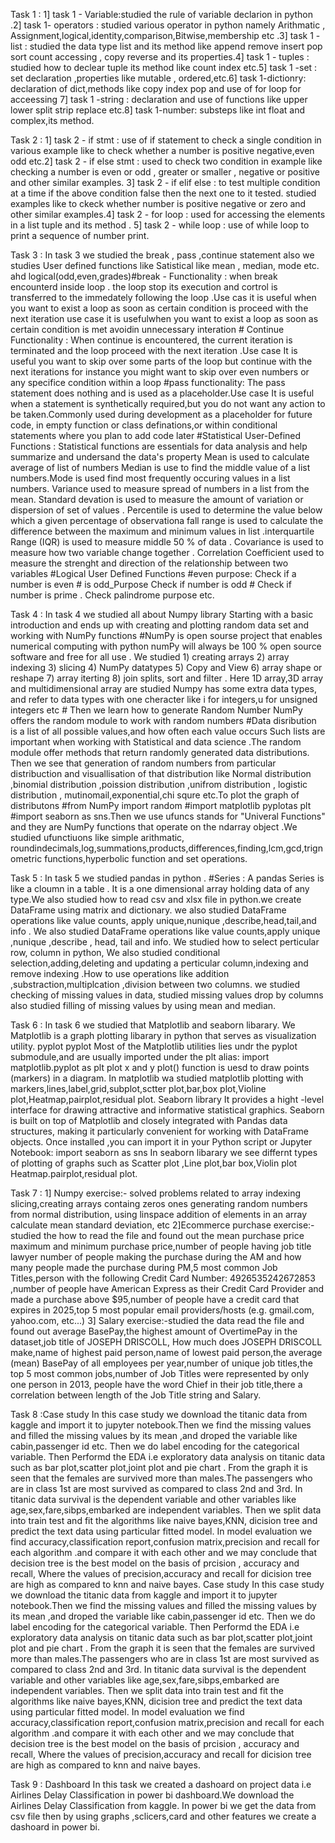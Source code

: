 Task 1 : 1] task 1 - Variable:studied the rule of variable declarion in python .2] task 1- operators : studied various operator in python namely Arithmatic , Assignment,logical,identity,comparison,Bitwise,membership etc .3] task 1 -list : studied the data type list and its method like append remove insert pop sort count accessing , copy reverse and its properties.4] task 1 - tuples : studied how to declear tuple its method like count index etc.5] task 1 -set : set declaration ,properties like mutable , ordered,etc.6] task 1-dictionry: declaration of dict,methods like copy index pop and use of for loop for acceessing 7] task 1 -string : declaration and use of functions like upper lower split strip replace etc.8] task 1-number: substeps like int float and complex,its method.

Task 2 : 1] task 2 - if stmt : use of if statement to check a single condition in various example like to check whether a number is positive
negative,even odd etc.2] task 2 - if else stmt : used to check two condition in example like checking a number is even or odd , greater or smaller , negative or positive and other similar examples. 3] task 2 - if elif else : to test multiple condition at a time if the above condition false then the next one to it tested. studied examples like to ckeck whether number is positive negative or zero and other similar examples.4] task 2 - for loop : used for accessing the elements in a list tuple and its method . 5] task 2 - while loop : use of while  loop to print a sequence of number print.

 Task 3 : In task 3 we studied the break , pass ,continue statement also we studies User defined functions like Satistical like mean , median, mode etc. ahd logical(odd,even,grades)#break - Functionality : when break encounterd inside  loop . the loop stop its execution and cortrol is transferred to the immedately following the loop .Use cas it is useful when you want to exist a loop as soon as certain condition is proceed with the next iteration use case it is usefulwhen you want to exist a loop as soon as  certain condition is met avoidin unnecessary interation # Continue Functionality : When continue is encountered, the current iteration is terminated and the loop proceed with the next iteration .Use case It is useful you want to skip over some parts of the loop but continue with the next iterations for instance you might want to skip over even numbers or any specifice condition within a loop #pass functionality: The pass statement does nothing and is used as a placeholder.Use case It is useful when a statement is synthetically required,but you do not want any action to be taken.Commonly used during development as a placeholder for future code, in empty function or class definations,or within conditional statements where you plan to add code later #Statistical User-Defined Functions : Statistical functions are essentials for data analysis and help summarize and undersand the data's property Mean is used to calculate average of list of numbers Median is use to find the middle value of a list numbers.Mode is used find most frequently occuring values in a list numbers. Variance used to measure spread of numbers in a list from the mean. Standard devation is used to measure the amount of variation or dispersion of set of values . Percentile is used to determine the value below which a given percentage of observationa fall range is used to calculate the difference between the maximum and minimum values in list .interquartile Range (IQR) is used to measure middle 50 % of data . Covariance is used to measure how two variable change together . Correlation Coefficient used to
 measure  the strenght and direction of the relationship between two variables #Logical User Defined Functions #even purpose: Check if a number is even # is odd_Purpose Check if number is odd # Check if number  is prime . Check palindrome purpose etc.

Task 4 : In task 4 we studied all about Numpy library Starting with a basic introduction and ends up with creating and plotting random data set and working with NumPy functions #NumPy is open sourse project that enables numerical computing with python numPy will always be 100 % open source software and free for all use . We studied 1) creating arrays 2) array indexing  3) slicing 4) NumPy datatypes 5) Copy and View 6) array shape or reshape 7) array iterting 8) join splits, sort and filter . Here 1D array,3D array and multidimensional array are studied Numpy has some extra data types, and refer to data types with one cheracter like i for integers,u for unsigned integers etc # Then we learn how to generate Random Number NumPy offers the random module to work with random numbers #Data disribution is a list of all possible values,and how often each value occurs Such lists are important when working with Statistical and data science .The random module offer methods that return randomly generated data distributions. Then we see that generation of random numbers from particular distribuction and visuallisation  of that distribution like Normal distribution ,binomial distribution ,poission distribution ,unifrom distribution ,
logistic distribution , mutinomail,exponential,chi squre etc.To plot the graph of distributons #from NumPy import random #import matplotlib pyplotas plt #import seaborn as sns.Then we use ufuncs stands for "Univeral Functions" and they are NumPy functions that operate on the ndarray object .We studied ufunctiuons like simple arithmatic,                                                      roundindecimals,log,summations,products,differences,finding,lcm,gcd,trignometric functions,hyperbolic function and set operations.

Task 5 : In task 5 we studied pandas in python .
#Series : A pandas Series is like a cloumn in a table . It is a one dimensional array holding data of any type.We also studied how to read csv and xlsx file in python.we create DataFrame using matrix and dictionary. we also studied DataFrame operations like value counts, apply unique,nunique ,describe,head,tail,and info .
We also studied DataFrame operations like value counts,apply unique ,nunique ,describe , head, tail and info.
We studied how to select perticular row, column in python, We also studied conditional selection,adding,deleting and updating a perticular column,indexing and remove indexing .How to use operations like addition ,substraction,multiplcation ,division between two columns.
we studied checking of missing values in data, studied missing values drop by columns also studied filling of missing values by using mean and median.

Task 6 : In task 6 we studied that Matplotlib and seaborn libarary.
We Matplotlib is a graph plotting libarary in python that serves as visualization utility.
pyplot 
pyplot
Most of the Matplotlib utilities lies undr the pyplot submodule,and are usually imported under the plt alias:
import matplotlib.pyplot as plt 
 plot x and y
plot() function is uesd to draw points (markers) in a diagram.
In matplotlib wa studied matplotlib plotting with markers,lines,label,grid,subplot,sctter plot,bar,box plot,Violine plot,Heatmap,pairplot,residual plot.
 Seaborn library 
It provides a hight -level interface for drawing attractive and informative statistical graphics. 
 Seaborn is built on top of Matplotlib and closely integrated with Pandas data structures, making it particularly convenient for working with DataFrame objects.
Once installed ,you can import it in your Python script or Jupyter Notebook:
import seaborn as sns
In seaborn libarary we see differnt types of plotting of graphs such as Scatter plot ,Line plot,bar box,Violin plot Heatmap.pairplot,residual plot.

Task 7 : 1] Numpy exercise:- solved problems related to array indexing slicing,creating arrays containg zeros ones generating random numbers from normal distribution,
using linspace addition of elements in an array calculate mean standard deviation, etc
2]Ecommerce purchase exercise:- studied the how to read the file and found out the mean purchase price maximum and minimum purchase price,number of people having job title lawyer number of people making the purchase during the AM and how many people made the purchase during PM,5 most common Job Titles,person with the following Credit Card Number: 4926535242672853 ,number of people have American Express as their Credit Card Provider and made a purchase above $95,number of people have a credit card that expires in 2025,top 5 most popular email providers/hosts (e.g. gmail.com, yahoo.com, etc...)
3] Salary exercise:-studied the data read the file and found out average BasePay,the highest amount of OvertimePay in the dataset,job title of JOSEPH DRISCOLL, How much does JOSEPH DRISCOLL make,name of highest paid person,name of lowest paid person,the average (mean) BasePay of all employees per year,number of unique job titles,the top 5 most common jobs,number of  Job Titles were represented by only one person in 2013, people have the word Chief in their job title,there a correlation between length of the Job Title string and Salary.

Task 8 :Case study 
In this case study we download the titanic data from kaggle and import it to jupyter notebook.Then we find the missing values and filled the missing values by its mean ,and droped the variable like cabin,passenger id etc. Then we do label encoding for the categorical variable.
Then Performd the EDA i.e exploratory data analysis on titanic data such as bar plot,scatter plot,joint plot and pie chart .
From the graph it is seen that the females are survived more than males.The passengers who are in class 1st are most survived as compared to class 2nd and 3rd.
In titanic data survival is the dependent variable and other variables like age,sex,fare,sibps,embarked are independent variables.
Then we split data into train test and fit the algorithms like naive bayes,KNN, dicision tree and predict the text data using particular fitted model.
In model evaluation we find accuracy,classification report,confusion matrix,precision and recall for each algorithm .and compare it with each other and we may conclude that 
decision tree is the best model on the basis of prcision , accuracy and recall, Where the values of precision,accuracy and recall for dicision tree are high as compared to knn and naive bayes.
Case study 
In this case study we download the titanic data from kaggle and import it to jupyter notebook.Then we find the missing values and filled the missing values by its mean ,and droped the variable like cabin,passenger id etc. Then we do label encoding for the categorical variable.
Then Performd the EDA i.e exploratory data analysis on titanic data such as bar plot,scatter plot,joint plot and pie chart .
From the graph it is seen that the females are survived more than males.The passengers who are in class 1st are most survived as compared to class 2nd and 3rd.
In titanic data survival is the dependent variable and other variables like age,sex,fare,sibps,embarked are independent variables.
Then we split data into train test and fit the algorithms like naive bayes,KNN, dicision tree and predict the text data using particular fitted model.
In model evaluation we find accuracy,classification report,confusion matrix,precision and recall for each algorithm .and compare it with each other and we may conclude that 
decision tree is the best model on the basis of prcision , accuracy and recall, Where the values of precision,accuracy and recall for dicision tree are high as compared to knn and naive bayes.

Task 9 : Dashboard
In this task we created a dashoard on project data i.e Airlines Delay Classification in power bi dashboard.We download the Airlines Delay Classification from kaggle. In power bi we get the data from csv file then by using graphs ,sclicers,card and other features we create a dashoard in power bi.




